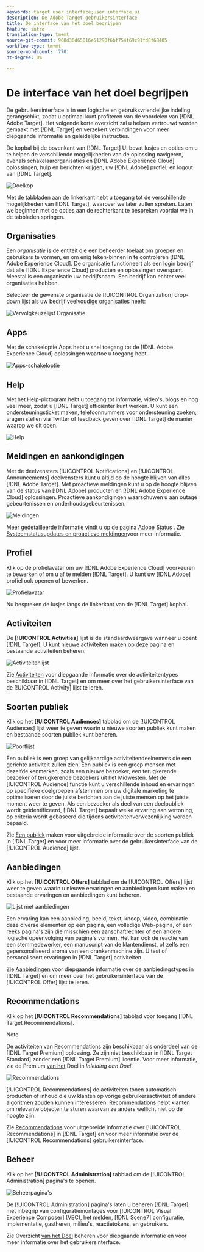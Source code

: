 ```yaml
---
keywords: target user interface;user interface;ui
description: De Adobe Target-gebruikersinterface
title: De interface van het doel begrijpen
feature: intro
translation-type: tm+mt
source-git-commit: 968d36d65016e51290f6bf754f69c91fd8f68405
workflow-type: tm+mt
source-wordcount: '770'
ht-degree: 0%

---
```



# De interface van het doel begrijpen

De gebruikersinterface is in een logische en gebruiksvriendelijke indeling gerangschikt, zodat u optimaal kunt profiteren van de voordelen van [!DNL Adobe Target]. Het volgende korte overzicht zal u helpen vertrouwd worden gemaakt met [!DNL Target] en verzekert verbindingen voor meer diepgaande informatie en geleidelijke instructies.

De kopbal bij de bovenkant van [!DNL Target] UI bevat lusjes en opties om u te helpen de verschillende mogelijkheden van de oplossing navigeren, evenals schakelaarorganisaties en [!DNL Adobe Experience Cloud] oplossingen, hulp en berichten krijgen, uw [!DNL Adobe] profiel, en logout van [!DNL Target].

![Doelkop](/help/c-intro/assets/target-header.png)

Met de tabbladen aan de linkerkant hebt u toegang tot de verschillende mogelijkheden van [!DNL Target], waarover we later zullen spreken. Laten we beginnen met de opties aan de rechterkant te bespreken voordat we in de tabbladen springen.

## Organisaties

Een *organisatie* is de entiteit die een beheerder toelaat om groepen en gebruikers te vormen, en om enig teken-binnen in te controleren [!DNL Adobe Experience Cloud]. De organisatie functioneert als een login bedrijf dat alle [!DNL Experience Cloud] producten en oplossingen overspant. Meestal is een organisatie uw bedrijfsnaam. Een bedrijf kan echter veel organisaties hebben.

Selecteer de gewenste organisatie de [!UICONTROL Organization] drop-down lijst als uw bedrijf veelvoudige organisaties heeft:

![Vervolgkeuzelijst Organisatie](/help/c-intro/assets/organizations.png)

## Apps

Met de schakeloptie Apps hebt u snel toegang tot de [!DNL Adobe Experience Cloud] oplossingen waartoe u toegang hebt.

![Apps-schakeloptie](/help/c-intro/assets/apps.png)

## Help

Met het Help-pictogram hebt u toegang tot informatie, video&#39;s, blogs en nog veel meer, zodat u [!DNL Target] efficiënter kunt werken. U kunt een ondersteuningsticket maken, telefoonnummers voor ondersteuning zoeken, vragen stellen via Twitter of feedback geven over [!DNL Target] de manier waarop we dit doen.

![Help](/help/c-intro/assets/help.png)

## Meldingen en aankondigingen

Met de deelvensters [!UICONTROL Notifications] en [!UICONTROL Announcements] deelvensters kunt u altijd op de hoogte blijven van alles [!DNL Adobe Target]. Met proactieve meldingen kunt u op de hoogte blijven van de status van [!DNL Adobe] producten en [!DNL Adobe Experience Cloud] oplossingen. Proactieve aankondigingen waarschuwen u aan outage gebeurtenissen en onderhoudsgebeurtenissen.

![Meldingen](/help/c-intro/assets/notifications.png)

Meer gedetailleerde informatie vindt u op de pagina [Adobe Status](https://status.adobe.com/) . Zie [Systeemstatusupdates en proactieve meldingen](/help/c-intro/assets/notifications.png)voor meer informatie.

## Profiel

Klik op de profielavatar om uw [!DNL Adobe Experience Cloud] voorkeuren te bewerken of om u af te melden [!DNL Target]. U kunt uw [!DNL Adobe] profiel ook openen of bewerken.

![Profielavatar](/help/c-intro/assets/change-language.png)

Nu bespreken de lusjes langs de linkerkant van de [!DNL Target] kopbal.

## Activiteiten

De **[!UICONTROL Activities]** lijst is de standaardweergave wanneer u opent [!DNL Target]. U kunt nieuwe activiteiten maken op deze pagina en bestaande activiteiten beheren.

![Activiteitenlijst](/help/c-intro/assets/activities-list.png)

Zie [Activiteiten](/help/c-activities/activities.md) voor diepgaande informatie over de activiteitentypes beschikbaar in [!DNL Target] en om meer over het gebruikersinterface van de [!UICONTROL Activity] lijst te leren.

## Soorten publiek

Klik op het **[!UICONTROL Audiences]** tabblad om de [!UICONTROL Audiences] lijst weer te geven waarin u nieuwe soorten publiek kunt maken en bestaande soorten publiek kunt beheren.

![Poortlijst](/help/c-intro/assets/audience-list.png)

Een publiek is een groep van gelijkaardige activiteitendeelnemers die een gerichte activiteit zullen zien. Een publiek is een groep mensen met dezelfde kenmerken, zoals een nieuwe bezoeker, een terugkerende bezoeker of terugkerende bezoekers uit het Midwesten. Met de [!UICONTROL Audience] functie kunt u verschillende inhoud en ervaringen op specifieke doelgroepen afstemmen om uw digitale marketing te optimaliseren door de juiste berichten aan de juiste mensen op het juiste moment weer te geven. Als een bezoeker als deel van een doelpubliek wordt geïdentificeerd, [!DNL Target] bepaalt welke ervaring aan vertoning, op criteria wordt gebaseerd die tijdens activiteitenverwezenlijking worden bepaald.

Zie [Een publiek](/help/c-target/c-audiences/create-audience.md) maken voor uitgebreide informatie over de soorten publiek in [!DNL Target] en voor meer informatie over de gebruikersinterface van de [!UICONTROL Audience] lijst.

## Aanbiedingen

Klik op het **[!UICONTROL Offers]** tabblad om de [!UICONTROL Offers] lijst weer te geven waarin u nieuwe ervaringen en aanbiedingen kunt maken en bestaande ervaringen en aanbiedingen kunt beheren.

![Lijst met aanbiedingen](/help/c-intro/assets/offers.png)

Een ervaring kan een aanbieding, beeld, tekst, knoop, video, combinatie deze diverse elementen op een pagina, een volledige Web-pagina, of een reeks pagina&#39;s zijn die misschien een aanschaftrechter of een andere logische opeenvolging van pagina&#39;s vormen. Het kan ook de reactie van een stemmedewerker, een manuscript van de klantendienst, of zelfs een gepersonaliseerd aroma van een drankenmachine zijn. U test of personaliseert ervaringen in [!DNL Target] activiteiten.

Zie [Aanbiedingen](/help/c-experiences/c-manage-content/manage-content.md) voor diepgaande informatie over de aanbiedingstypes in [!DNL Target] en om meer over het gebruikersinterface van de [!UICONTROL Offer] lijst te leren.

## Recommendations

Klik op het **[!UICONTROL Recommendations]** tabblad voor toegang [!DNL Target Recommendations].

>[!NOTE]
>
>De activiteiten van Recommendations zijn beschikbaar als onderdeel van de [!DNL Target Premium] oplossing. Ze zijn niet beschikbaar in [!DNL Target Standard] zonder een [!DNL Target Premium] licentie. Voor meer informatie, zie de Premium [van het](/help/c-intro/intro.md#premium) Doel in *Inleiding aan Doel*.

![Recommendations](/help/c-intro/assets/recommendations.png)

[!UICONTROL Recommendations] de activiteiten tonen automatisch producten of inhoud die uw klanten op vorige gebruikersactiviteit of andere algoritmen zouden kunnen interesseren. Recommendations helpt klanten om relevante objecten te sturen waarvan ze anders wellicht niet op de hoogte zijn.

Zie [Recommendations](/help/c-recommendations/recommendations.md) voor uitgebreide informatie over [!UICONTROL Recommendations] in [!DNL Target] en voor meer informatie over de [!UICONTROL Recommendations] gebruikersinterface.

## Beheer

Klik op het **[!UICONTROL Administration]** tabblad om de [!UICONTROL Administration] pagina&#39;s te openen.

![Beheerpagina&#39;s](/help/c-intro/assets/administration.png)

De [!UICONTROL Administration] pagina&#39;s laten u beheren [!DNL Target], met inbegrip van configuratiemontages voor [!UICONTROL Visual Experience Composer] (VEC), het melden, [!DNL Scene7] configuratie, implementatie, gastheren, milieu&#39;s, reactietokens, en gebruikers.

Zie Overzicht [van het Doel](/help/administrating-target/administrating-target.md) beheren voor diepgaande informatie en voor meer informatie over het gebruikersinterface.
